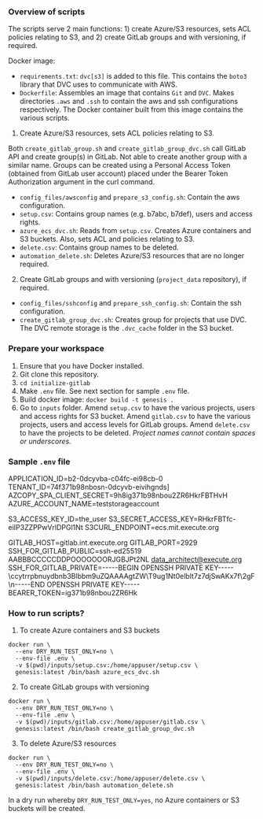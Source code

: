### Overview of scripts

The scripts serve 2 main functions: 1) create Azure/S3 resources, sets ACL policies relating to S3, and 2) create GitLab groups and with versioning, if required.

Docker image:
- `requirements.txt`: `dvc[s3]` is added to this file. This contains the `boto3` library that DVC uses to communicate with AWS. 
- `Dockerfile`: Assembles an image that contains `Git` and `DVC`. Makes directories `.aws` and `.ssh` to contain the aws and ssh configurations respectively. The Docker container built from this image contains the various scripts. 

1. Create Azure/S3 resources, sets ACL policies relating to S3.

Both `create_gitlab_group.sh` and `create_gitlab_group_dvc.sh` call GitLab API and create group(s) in GitLab. Not able to create another group with a similar name. Groups can be created using a Personal Access Token (obtained from GitLab user account) placed under the Bearer Token Authorization argument in the curl command. 

- `config_files/awsconfig` and `prepare_s3_config.sh`: Contain the aws configuration. 
- `setup.csv`: Contains group names (e.g. b7abc, b7def), users and access rights.
- `azure_ecs_dvc.sh`: Reads from `setup.csv`. Creates Azure containers and S3 buckets. Also, sets ACL and policies relating to S3.
- `delete.csv`: Contains group names to be deleted. 
- `automation_delete.sh`: Deletes Azure/S3 resources that are no longer required. 

2. Create GitLab groups and with versioning (`project_data` repository), if required.

- `config_files/sshconfig` and `prepare_ssh_config.sh`: Contain the ssh configuration. 
- `create_gitlab_group_dvc.sh`: Creates group for projects that use DVC. The DVC remote storage is the `.dvc_cache` folder in the S3 bucket.

### Prepare your workspace

1. Ensure that you have Docker installed.
2. Git clone this repository.
2. `cd initialize-gitlab`
3. Make `.env` file. See next section for sample `.env` file.
4. Build docker image: `docker build -t genesis .`
5. Go to `inputs` folder. Amend `setup.csv` to have the various projects, users and access rights for S3 bucket. Amend `gitlab.csv` to have the various projects, users and access levels for GitLab groups. Amend `delete.csv` to have the projects to be deleted. _Project names cannot contain spaces or underscores._ 

### Sample `.env` file

APPLICATION_ID=b2-0dcyvba-c04fc-ei98cb-0
TENANT_ID=74f371b98nbosn-0dcyvb-eivihgnds]
AZCOPY_SPA_CLIENT_SECRET=9h8ig371b98nbou2ZR6HkrFBTHvH
AZURE_ACCOUNT_NAME=teststorageaccount

S3_ACCESS_KEY_ID=the_user
S3_SECRET_ACCESS_KEY=RHkrFBTfc-eiIP3ZZPPwVrlDPGl1Nt
S3CURL_ENDPOINT=ecs.mit.execute.org

GITLAB_HOST=gitlab.int.execute.org
GITLAB_PORT=2929
SSH_FOR_GITLAB_PUBLIC=ssh-ed25519 AABBBCCCCCDDPOOOOOOORJGBJPt2NL data_architect@execute.org
SSH_FOR_GITLAB_PRIVATE=-----BEGIN OPENSSH PRIVATE KEY-----\ccytrrpbnuydbnb3Blbbm9uZQAAAAgtZW\T9ug1Nt0elblt7z7djSwAKx7f\2gF\n-----END OPENSSH PRIVATE KEY-----
BEARER_TOKEN=ig371b98nbou2ZR6Hk

### How to run scripts?

1. To create Azure containers and S3 buckets

```
docker run \
  --env DRY_RUN_TEST_ONLY=no \
  --env-file .env \
  -v $(pwd)/inputs/setup.csv:/home/appuser/setup.csv \
  genesis:latest /bin/bash azure_ecs_dvc.sh
```

2. To create GitLab groups with versioning

```
docker run \
  --env DRY_RUN_TEST_ONLY=no \
  --env-file .env \
  -v $(pwd)/inputs/gitlab.csv:/home/appuser/gitlab.csv \
  genesis:latest /bin/bash create_gitlab_group_dvc.sh
```

3. To delete Azure/S3 resources

```
docker run \
  --env DRY_RUN_TEST_ONLY=no \
  --env-file .env \
  -v $(pwd)/inputs/delete.csv:/home/appuser/delete.csv \
  genesis:latest /bin/bash automation_delete.sh
```

In a dry run whereby `DRY_RUN_TEST_ONLY=yes`, no Azure containers or S3 buckets will be created.
